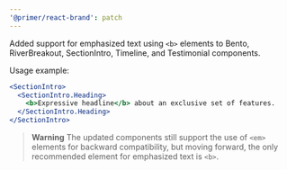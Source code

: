 ```yaml
---
'@primer/react-brand': patch
---
```


Added support for emphasized text using `<b>` elements to Bento, RiverBreakout, SectionIntro, Timeline, and Testimonial components.

Usage example:

```jsx
<SectionIntro>
  <SectionIntro.Heading>
    <b>Expressive headline</b> about an exclusive set of features.
  </SectionIntro.Heading>
</SectionIntro>
```

> **Warning**
> The updated components still support the use of `<em>` elements for backward compatibility, but moving forward, the only recommended element for emphasized text is `<b>`.
